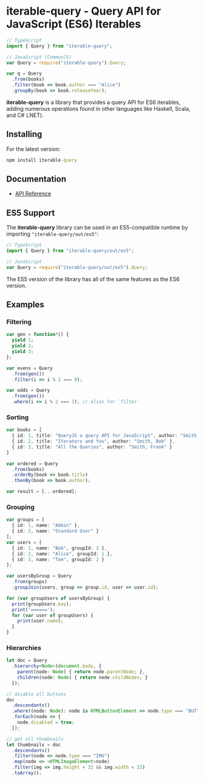 # iterable-query - Query API for JavaScript (ES6) Iterables

```ts
// TypeScript
import { Query } from "iterable-query";

// JavaScript (CommonJS)
var Query = require("iterable-query").Query;

var q = Query
  .from(books)
  .filter(book => book.author === "Alice")
  .groupBy(book => book.releaseYear);
```

**iterable-query** is a library that provides a query API for ES6 iterables, adding numerous operations found in other
languages like Haskell, Scala, and C# (.NET).

## Installing
For the latest version:

```cmd
npm install iterable-query
```

## Documentation

* [API Reference](docs/iterable-query.md)

## ES5 Support

The **iterable-query** library can be used in an ES5-compatible runtime by importing `"iterable-query/out/es5"`:

```ts
// TypeScript
import { Query } from "iterable-query/out/es5";

// JavaScript
var Query = require("iterable-query/out/es5").Query;
```

The ES5 version of the library has all of the same features as the ES6 version.

## Examples
### Filtering
```ts
var gen = function*() {
  yield 1;
  yield 2;
  yield 3;
};

var evens = Query
  .from(gen())
  .filter(i => i % 2 === 0);

var odds = Query
  .from(gen())
  .where(i => i % 2 === 1); // alias for `filter`
```

### Sorting
```ts
var books = [
  { id: 1, title: "QueryJS a query API for JavaScript", author: "Smith, David" },
  { id: 2, title: "Iterators and You", author: "Smith, Bob" },
  { id: 3, title: "All the Queries", author: "Smith, Frank" }
]

var ordered = Query
  .from(books)
  .orderBy(book => book.title)
  .thenBy(book => book.author);

var result = [...ordered];
```

### Grouping
```ts
var groups = [
  { id: 1, name: "Admin" },
  { id: 2, name: "Standard User" }
];
var users = [
  { id: 1, name: "Bob", groupId: 2 },
  { id: 2, name: "Alice", groupId: 1 },
  { id: 3, name: "Tom", groupId: 2 }
];

var usersByGroup = Query
  .from(groups)
  .groupJoin(users, group => group.id, user => user.id);

for (var groupUsers of usersByGroup) {
  print(groupUsers.key);
  print('======');
  for (var user of groupUsers) {
    print(user.name);
  }
}
```

### Hierarchies
```ts
let doc = Query
  .hierarchy<Node>(document.body, {
    parent(node: Node) { return node.parentNode; },
    children(node: Node) { return node.childNodes; }
  });

// disable all buttons
doc
  .descendants()
  .where((node: Node): node is HTMLButtonElement => node.type === "BUTTON")
  .forEach(node => {
    node.disabled = true;
  });

// get all thumbnails
let thumbnails = doc
  .descendants()
  .filter(node => node.type === "IMG")
  .map(node => <HTMLImageElement>node)
  .filter(img => img.height < 32 && img.width < 32)
  .toArray();
```